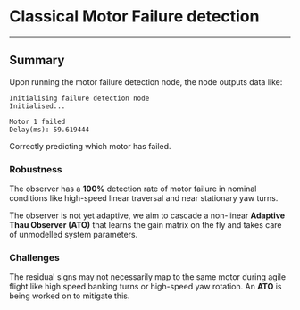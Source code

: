 # Classical Motor Failure detection
---
## Summary

Upon running the motor failure detection node, the node outputs data like:
```
Initialising failure detection node
Initialised...

Motor 1 failed
Delay(ms): 59.619444
```
Correctly predicting which motor has failed.

### Robustness

The observer has a **100%** detection rate of motor failure in nominal conditions like high-speed linear traversal and near stationary yaw turns.

The observer is not yet adaptive, we aim to cascade a non-linear **Adaptive Thau Observer (ATO)** that learns the gain matrix on the fly and takes care of unmodelled system parameters.

### Challenges

The residual signs may not necessarily map to the same motor during agile flight like high speed banking turns or high-speed yaw rotation. An **ATO** is being worked on to mitigate this.